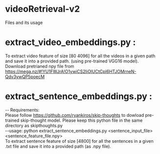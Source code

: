 # videoRetrieval-v2
Files and its usage
# extract_video_embeddings.py : 
To extract video feature of size [80 4096] for all the videos in a given path and save it into a provided path. (using pre-trained VGG16 model). Download pretrianed npy file from https://mega.nz/#!YU1FWJrA!O1ywiCS2IiOlUCtCpI6HTJOMrneN-Qdv3ywQP5poecM
# extract_sentence_embeddings.py :
-- Requirements: <br />
Please follow https://github.com/ryankiros/skip-thoughts to dowload pre-trained skip-thought model. Please keep this python file in the same directory as skipthoughts.py
<br />
--usage: python extract_sentence_embeddings.py <sentence_input_file> <sentence_feature_file.npy>
<br />
To extract sentence feature of size [4800] for all the sentences in a given .txt file and save it into a provided path (as .npy file).
